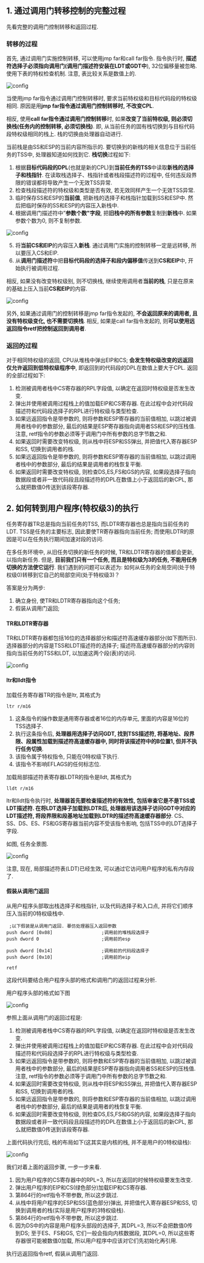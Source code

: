 ## 1. 通过调用门转移控制的完整过程

先看完整的调用门控制转移和返回过程. 

### 转移的过程

首先, 通过调用门实施控制转移, 可以使用jmp far和call far指令. 指令执行时, **描述符选择子必须指向调用门(调用门描述符安装在LDT或GDT中**), 32位偏移量被忽略. 使用下表的特权检查机制. 注意, 表比较关系是数值上的. 

![config](images/11.png)

当使用jmp far指令通过调用门控制转移时, 要求当前特权级和目标代码段的特权级相同. 原因是用**jmp far指令通过调用门控制转移时, 不改变CPL**. 

相反, 使用**call far指令通过调用门控制转移**时, 如果**改变了当前特权级, 则必须切换栈(任务内的控制转移, 必须切换栈)**. 即, 从当前任务的固有栈切换到与目标代码段特权级相同的栈上. 栈的切换由处理器自动进行. 

当前栈是由SS和ESP的当前内容所指示的. 要切换到的新栈的相关信息位于当前任务的TSS中, 处理器知道如何找到它. **栈切换**过程如下: 

1. 根据**目标代码段的DPL**(也就是新的CPL)到**当前任务的TSS**中读取**新栈的选择子和栈指针**. 在读取栈选择子、栈指针或者栈段描述符的过程中, 任何违反段界限的错误都将导致产生一个无效TSS异常.  
2. 检查栈段描述符的特权级和类型是否有效, 若无效同样产生一个无效TSS异常.  
3. 临时保存SS和ESP的**当前值**, 把新栈的选择子和栈指针加载到SS和ESP中. 然后把临时保存的SS和ESP的内容压入新栈中. 
4. 根据调用门描述符中”**参数个数"字段**, 把**旧栈中的所有参数**复制到**新栈**中. 如果参数个数为0, 则不复制参数.  

![config](images/23.png)
 
5. 将**当前CS和EIP**的内容压入**新栈**. 通过调用门实施的控制转移一定是远转移, 所以要压入CS和EIP.  
6. 从**调用门描述符**中把**目标代码段的选择子和段内偏移值**传送到**CS和EIP**中, 开始执行被调用过程. 

相反, 如果没有改变特权级别, 则不切换栈, 继续使用调用者**当前的栈**, 只是在原来的基础上压入当前**CS和EIP**的内容. 

![config](images/22.png)

另外, 如果通过调用门的控制转移是jmp far指令发起的, **不会返回原来的调用者, 且没有特权级变化, 也不需要切换栈**. 相反, 如果是call far指令发起的, 则**可以使用远返回指令retf把控制返回到调用者**. 

### 返回的过程

对于相同特权级的返回, CPU从堆栈中弹出EIP和CS; **会发生特权级改变的远返回仅允许返回到低特权级程序中**, 即返回到的代码段的DPL在数值上要大于CPL. 返回的全部过程如下: 

1. 检测被调用者栈中CS寄存器的RPL字段值, 以确定在返回时特权级是否发生改变. 
2. 弹出并使用被调用过程栈上的值加载EIP和CS寄存器. 在此过程中会对代码段描述符和代码段选择子的RPL进行特权级与类型检查. 
3. 如果远返回指令是带参数的, 则将参数和ESP寄存器的当前值相加, 以跳过被调用者栈中的参数部分, 最后的结果是ESP寄存器指向调用者SS和ESP的压栈值. 注意, retf指令的参数必须等于调用门中所有参数的总字节数之和. 
4. 如果返回时需要改变特权级, 则从栈中将ESP和SS弹出, 并把值代入寄存器ESP和SS, 切换到调用者的栈. 
5. 如果远返回指令是带参数的, 则将参数和ESP寄存器的当前值相加, 以跳过调用者栈中的参数部分, 最后的结果是调用者的栈恢复平衡. 
6. 如果返回时需要改变特权级, 则检查DS,ES,FS和GS的内容, 如果段选择子指向数据段或者非一致代码段且段描述符的DPL在数值上小于返回后的新CPL, 那么就把数值0传送到该段寄存器. 

## 2. 如何转到用户程序(特权级3)的执行

任务寄存器TR总是指向当前任务的TSS, 而LDTR寄存器也总是指向当前任务的LDT. TSS是任务的主要标志, 因此要使TR寄存器指向当前任务; 而使用LDTR的原因是可以在任务执行期间加速对段的访问. 

在多任务环境中, 从旧任务切换的新任务的时候, TR和LDTR寄存器的值都会更新, 以指向新任务. 但是, **目前我们只有一个任务, 而且是特权级为3的任务, 不能用任务切换的方法使它运行**. 我们遇到的问题可以表述为: 如何从任务的全局空间(处于特权级0)转移到它自己的局部空间(处于特权级3)？

答案是分为两步:  
1. 确立身份, 使TR和LDTR寄存器指向这个任务;  
2. 假装从调用门返回; 

#### TR和LDTR寄存器

TR和LDTR寄存器都包括16位的选择器部分和描述符高速缓存器部分(如下图所示). 选择器部分的内容是TSS和LDT描述符的选择子; 描述符高速缓存器部分的内容则指向当前任务的TSS和LDT, 以加速这两个段(表)的访问. 

![config](images/24.png)

#### ltr和lldt指令

加载任务寄存器TR的指令是ltr, 其格式为

```
ltr r/m16
```

1. 这条指令的操作数是通用寄存器或者16位的内存单元, 里面的内容是16位的TSS选择子. 
2. 执行这条指令后, **处理器用选择子访问GDT, 找到TSS描述符, 将基地址、段界限、段属性加载到描述符高速缓存器中, 同时将该描述符中的B位置1, 但并不执行任务切换**. 
3. 该指令属于特权指令, 只能在0特权级下执行. 
4. 该指令不影响EFLAGS的任何标志位. 

加载局部描述符表寄存器LDTR的指令是lldt, 其格式为

```
lldt r/m16
```

ltr和lldt指令执行时, **处理器首先要检查描述符的有效性, 包括审查它是不是TSS或LDT描述符. 在将LDT选择子加载到LDTR后, 处理器用该选择子访问GDT中对应的LDT描述符, 将段界限和段基地址加载到LDTR的描述符高速缓存器部分**. CS、SS、DS、ES、FS和GS寄存器当前内容不受该指令影响, 包括TSS中的LDT选择子字段. 

如图, 任务全景图. 

![config](images/25.png)

注意, 现在, 局部描述符表(LDT)已经生效, 可以通过它访问用户程序的私有内存段了. 

#### 假装从调用门返回

从用户程序头部取出栈选择子和栈指针, 以及代码选择子和入口点, 并将它们顺序压入当前的0特权级栈中. 

```
 ;以下假装是从调用门返回. 摹仿处理器压入返回参数 
push dword [0x08]                  ;调用前的堆栈段选择子
push dword 0                       ;调用前的esp

push dword [0x14]                  ;调用前的代码段选择子 
push dword [0x10]                  ;调用前的eip

retf
```

这段代码要结合用户程序头部的格式和调用门的返回过程来分析. 

用户程序头部的格式如下图

![config](images/26.png)

参照上面从调用门的返回过程是: 

1. 检测被调用者栈中CS寄存器的RPL字段值, 以确定在返回时特权级是否发生改变. 
2. 弹出并使用被调用过程栈上的值加载EIP和CS寄存器. 在此过程中会对代码段描述符和代码段选择子的RPL进行特权级与类型检查. 
3. 如果远返回指令是带参数的, 则将参数和ESP寄存器的当前值相加, 以跳过被调用者栈中的参数部分, 最后的结果是ESP寄存器指向调用者SS和ESP的压栈值. 注意, retf指令的参数必须等于调用门中所有参数的总字节数之和. 
4. 如果返回时需要改变特权级, 则从栈中将ESP和SS弹出, 并把值代入寄存器ESP和SS, 切换到调用者的栈. 
5. 如果远返回指令是带参数的, 则将参数和ESP寄存器的当前值相加, 以跳过调用者栈中的参数部分, 最后的结果是调用者的栈恢复平衡. 
6. 如果返回时需要改变特权级, 则检查DS,ES,FS和GS的内容, 如果段选择子指向数据段或者非一致代码段且段描述符的DPL在数值上小于返回后的新CPL, 那么就把数值0传送到该段寄存器. 

上面代码执行完后, 栈的布局如下(这其实是内核的栈, 并不是用户的0特权级栈): 

![config](images/27.png)

我们对着上面的返回步骤, 一步一步来看.  
1. 因为用户程序的CS寄存器中的RPL=3, 所以在返回的时候特权级要发生改变.  
2. 弹出用户程序的EIP和CS(绿色部分)加载EIP和CS寄存器.  
3. 第864行的retf指令不带参数, 所以这步跳过.  
4. 从栈中将用户程序的ESP和SS(蓝色部分)弹出, 并把值代入寄存器ESP和SS, 切换到调用者的栈(实际是用户程序的3特权级栈).  
5. 第864行的retf指令不带参数, 所以这步跳过.  
6. 因为DS中的内容是用户程序头部段的选择子, 其DPL=3, 所以不会把数值0传到DS; 至于ES、FS和GS, 它们一般会指向内核数据段, 其DPL=0, 所以这些寄存器很可能被数值0加载, 所以用户程序中应该对它们先初始化再引用. 

执行远返回指令retf, 假装从调用门返回. 